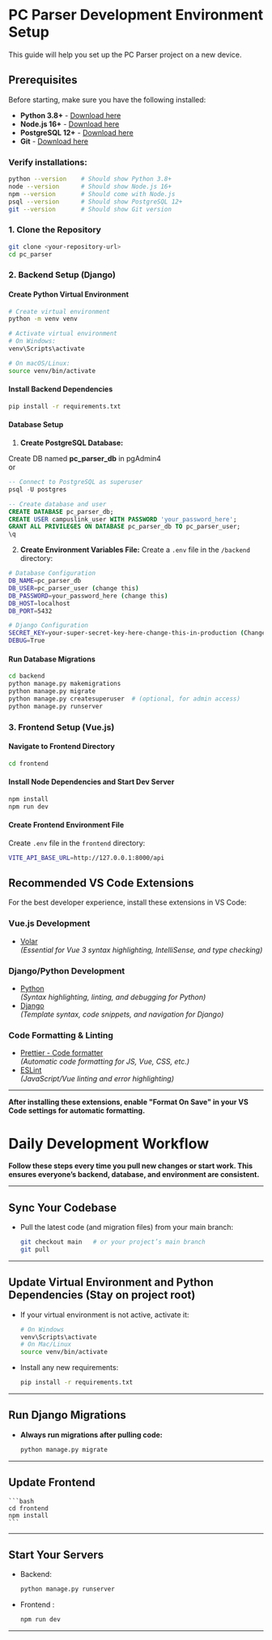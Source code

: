 # PC Parser Development Environment Setup

This guide will help you set up the PC Parser project on a new device.

## Prerequisites

Before starting, make sure you have the following installed:

- **Python 3.8+** - [Download here](https://www.python.org/downloads/)
- **Node.js 16+** - [Download here](https://nodejs.org/)
- **PostgreSQL 12+** - [Download here](https://www.postgresql.org/download/)
- **Git** - [Download here](https://git-scm.com/downloads/)

### Verify installations:

```bash
python --version    # Should show Python 3.8+
node --version      # Should show Node.js 16+
npm --version       # Should come with Node.js
psql --version      # Should show PostgreSQL 12+
git --version       # Should show Git version
```

### 1. Clone the Repository

```bash
git clone <your-repository-url>
cd pc_parser
```

### 2. Backend Setup (Django)

#### Create Python Virtual Environment

```bash
# Create virtual environment
python -m venv venv

# Activate virtual environment
# On Windows:
venv\Scripts\activate

# On macOS/Linux:
source venv/bin/activate
```

#### Install Backend Dependencies

```bash
pip install -r requirements.txt
```

#### Database Setup

1. **Create PostgreSQL Database:**
   
Create DB named **pc_parser_db** in pgAdmin4
<be>
<br>
or
<br>

```sql
-- Connect to PostgreSQL as superuser
psql -U postgres

-- Create database and user
CREATE DATABASE pc_parser_db;
CREATE USER campuslink_user WITH PASSWORD 'your_password_here';
GRANT ALL PRIVILEGES ON DATABASE pc_parser_db TO pc_parser_user;
\q
```
2. **Create Environment Variables File:**
   Create a `.env` file in the `/backend` directory:

```bash
# Database Configuration
DB_NAME=pc_parser_db 
DB_USER=pc_parser_user (change this)
DB_PASSWORD=your_password_here (change this)
DB_HOST=localhost
DB_PORT=5432

# Django Configuration
SECRET_KEY=your-super-secret-key-here-change-this-in-production (Change this. Found in setting.py)
DEBUG=True
```

#### Run Database Migrations
```bash
cd backend
python manage.py makemigrations
python manage.py migrate
python manage.py createsuperuser  # (optional, for admin access)
python manage.py runserver
```

### 3. Frontend Setup (Vue.js)

#### Navigate to Frontend Directory

```bash
cd frontend
```

#### Install Node Dependencies and Start Dev Server

```bash
npm install
npm run dev
```

#### Create Frontend Environment File

Create `.env` file in the `frontend` directory:

```bash
VITE_API_BASE_URL=http://127.0.0.1:8000/api
```

## Recommended VS Code Extensions

For the best developer experience, install these extensions in VS Code:

### Vue.js Development

- [Volar](https://marketplace.visualstudio.com/items?itemName=Vue.volar)  
  _(Essential for Vue 3 syntax highlighting, IntelliSense, and type checking)_

### Django/Python Development

- [Python](https://marketplace.visualstudio.com/items?itemName=ms-python.python)  
  _(Syntax highlighting, linting, and debugging for Python)_
- [Django](https://marketplace.visualstudio.com/items?itemName=batisteo.vscode-django)  
  _(Template syntax, code snippets, and navigation for Django)_

### Code Formatting & Linting

- [Prettier - Code formatter](https://marketplace.visualstudio.com/items?itemName=esbenp.prettier-vscode)  
  _(Automatic code formatting for JS, Vue, CSS, etc.)_
- [ESLint](https://marketplace.visualstudio.com/items?itemName=dbaeumer.vscode-eslint)  
  _(JavaScript/Vue linting and error highlighting)_

---

**After installing these extensions, enable "Format On Save" in your VS Code settings for automatic formatting.**

# Daily Development Workflow

**Follow these steps every time you pull new changes or start work. This ensures everyone’s backend, database, and environment are consistent.**

---

##  Sync Your Codebase

- Pull the latest code (and migration files) from your main branch:
    ```bash
    git checkout main   # or your project’s main branch
    git pull
    ```

---

##  Update Virtual Environment and Python Dependencies (Stay on project root)

- If your virtual environment is not active, activate it:
    ```bash
    # On Windows
    venv\Scripts\activate
    # On Mac/Linux
    source venv/bin/activate
    ```
- Install any new requirements:
    ```bash
    pip install -r requirements.txt
    ```

---


##  Run Django Migrations

- **Always run migrations after pulling code:**
    ```bash
    python manage.py migrate
    ```

---

##  Update Frontend

    ```bash
    cd frontend
    npm install
    ```

---


##  Start Your Servers

- Backend:
    ```bash
    python manage.py runserver
    ```
- Frontend :
    ```bash
    npm run dev
    ```

---


